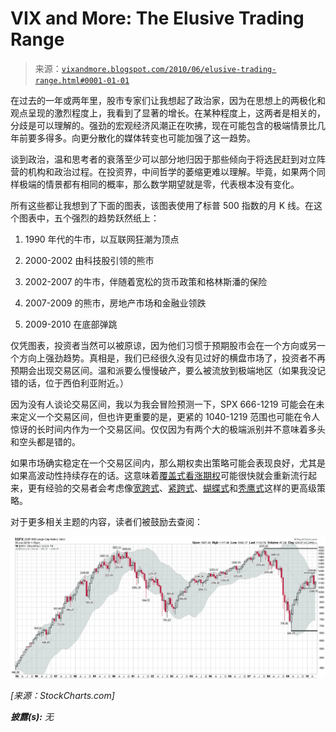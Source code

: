 <!--yml

category: 未分类

date: 2024-05-18 17:07:53

-->

# VIX and More: The Elusive Trading Range

> 来源：[`vixandmore.blogspot.com/2010/06/elusive-trading-range.html#0001-01-01`](http://vixandmore.blogspot.com/2010/06/elusive-trading-range.html#0001-01-01)

在过去的一年或两年里，股市专家们让我想起了政治家，因为在思想上的两极化和观点呈现的激烈程度上，我看到了显著的增长。在某种程度上，这两者是相关的，分歧是可以理解的。强劲的宏观经济风潮正在吹拂，现在可能包含的极端情景比几年前要多得多。向更分散化的媒体转变也可能加强了这一趋势。

谈到政治，温和思考者的衰落至少可以部分地归因于那些倾向于将选民赶到对立阵营的机构和政治过程。在投资界，中间哲学的萎缩更难以理解。毕竟，如果两个同样极端的情景都有相同的概率，那么数学期望就是零，代表根本没有变化。

所有这些都让我想到了下面的图表，该图表使用了标普 500 指数的月 K 线。在这个图表中，五个强烈的趋势跃然纸上：

1.  1990 年代的牛市，以互联网狂潮为顶点

1.  2000-2002 由科技股引领的熊市

1.  2002-2007 的牛市，伴随着宽松的货币政策和格林斯潘的保险

1.  2007-2009 的熊市，房地产市场和金融业领跌

1.  2009-2010 在底部弹跳

仅凭图表，投资者当然可以被原谅，因为他们习惯于预期股市会在一个方向或另一个方向上强劲趋势。真相是，我们已经很久没有见过好的横盘市场了，投资者不再预期会出现交易区间。温和派要么慢慢破产，要么被流放到极端地区（如果我没记错的话，位于西伯利亚附近。）

因为没有人谈论交易区间，我以为我会冒险预测一下，SPX 666-1219 可能会在未来定义一个交易区间，但也许更重要的是，更紧的 1040-1219 范围也可能在令人惊讶的长时间内作为一个交易区间。仅仅因为有两个大的极端派别并不意味着多头和空头都是错的。

如果市场确实稳定在一个交易区间内，那么期权卖出策略可能会表现良好，尤其是如果高波动性持续存在的话。这意味着[覆盖式看涨期权](http://vixandmore.blogspot.com/search/label/covered%20calls)可能很快就会重新流行起来，更有经验的交易者会考虑像[宽跨式](http://vixandmore.blogspot.com/search/label/straddle)、[紧跨式](http://vixandmore.blogspot.com/search/label/strangle)、[蝴蝶式](http://vixandmore.blogspot.com/search/label/butterfly)和[秃鹰式](http://vixandmore.blogspot.com/search/label/condor)这样的更高级策略。

对于更多相关主题的内容，读者们被鼓励去查阅：

![](img/f57957c764ed103785432ca13ac99967.png)

*[来源：StockCharts.com]*

***披露(s):*** *无*
